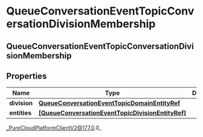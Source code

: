 # QueueConversationEventTopicConversationDivisionMembership

## QueueConversationEventTopicConversationDivisionMembership

## Properties

|Name | Type | Description | Notes|
|------------ | ------------- | ------------- | -------------|
| **division** | [**QueueConversationEventTopicDomainEntityRef**](QueueConversationEventTopicDomainEntityRef) |  | [optional] |
| **entities** | [**[QueueConversationEventTopicDivisionEntityRef]**]([QueueConversationEventTopicDivisionEntityRef]) |  | [optional] |



_PureCloudPlatformClientV2@177.0.0_
